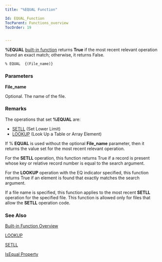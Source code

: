 ```yaml
---
title: "%EQUAL Function"

Id: EQUAL_Function
TocParent: Functions_overview
TocOrder: 19


---
```


<span style="FONT-WEIGHT: bold">%EQUAL</span> [built-in function](Functions_overview.html) returns **True** if the most recent relevant operation found an exact match; otherwise, it returns False. 

```
% EQUAL  {(File_name)}
```

### Parameters

**File_name** 

Optional. The name of the file.


### Remarks
The operations that set **%EQUAL** are: 

- [SETLL](SETLL.html) (Set Lower Limit)
- [LOOKUP](LOOKUP.html) (Look Up a Table or Array Element)

If % **EQUAL** is used without the optional **File_name** parameter, then it returns the value set for the most recent relevant operation. 

For the **SETLL** operation, this function returns True if a record is present whose key or relative record number is equal to the search argument. 

For the **LOOKUP** operation with the EQ indicator specified, this function returns True if an element is found that exactly matches the search argument. 

If a file name is specified, this function applies to the most recent **SETLL** operation for the specified file. This function is allowed only for files that allow the **SETLL** operation code. 

### See Also
[Built-in Function Overview](Functions_overview.html)

[LOOKUP](LOOKUP.html)

[SETLL](SETLL.html)

[IsEqual Property](IsEqualPropertyDbFileClass.html) 
